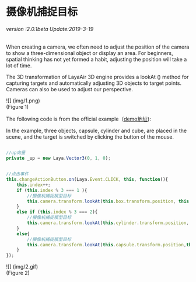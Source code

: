 # 摄像机捕捉目标

###### *version :2.0.1beta   Update:2019-3-19*

When creating a camera, we often need to adjust the position of the camera to show a three-dimensional object or display an area. For beginners, spatial thinking has not yet formed a habit, adjusting the position will take a lot of time.

The 3D transformation of LayaAir 3D engine provides a lookAt () method for capturing targets and automatically adjusting 3D objects to target points. Cameras can also be used to adjust our perspective.

![] (img/1.png)<br> (Figure 1)

The following code is from the official example（[demo地址](https://layaair.ldc.layabox.com/demo2/?language=ch&category=3d&group=Camera&name=CameraLookAt)):

In the example, three objects, capsule, cylinder and cube, are placed in the scene, and the target is switched by clicking the button of the mouse.


```typescript

//up向量
private _up = new Laya.Vector3(0, 1, 0);
```



```typescript

//点击事件
this.changeActionButton.on(Laya.Event.CLICK, this, function(){
    this.index++;
    if (this.index % 3 === 1 ){
        //摄像机捕捉模型目标
        this.camera.transform.lookAt(this.box.transform.position, this._up);
    }
    else if (this.index % 3 === 2){
        //摄像机捕捉模型目标
        this.camera.transform.lookAt(this.cylinder.transform.position, this._up);
    }
    else{
        //摄像机捕捉模型目标
        this.camera.transform.lookAt(this.capsule.transform.position,this._up);
    }
});
```


![] (img/2.gif) <br> (Figure 2)